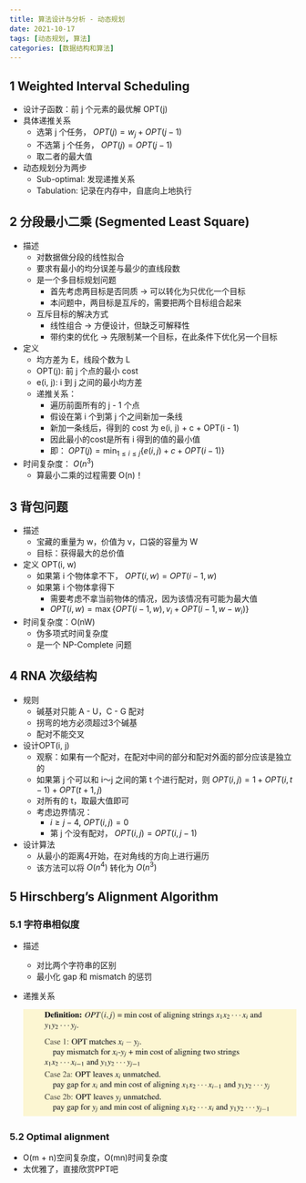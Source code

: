```yaml
---
title: 算法设计与分析 - 动态规划
date: 2021-10-17
tags: [动态规划, 算法]
categories: [数据结构和算法]
---
```


## 1 Weighted Interval Scheduling

- 设计子函数：前 j 个元素的最优解 OPT(j)
- 具体递推关系
    - 选第 j 个任务， $OPT(j) = w_j + OPT(j-1)$
    - 不选第 j 个任务， $OPT(j) = OPT(j - 1)$
    - 取二者的最大值
- 动态规划分为两步
    - Sub-optimal: 发现递推关系
    - Tabulation: 记录在内存中，自底向上地执行

## 2 分段最小二乘 (Segmented Least Square)

- 描述
    - 对数据做分段的线性拟合
    - 要求有最小的均分误差与最少的直线段数
    - 是一个多目标规划问题
        - 首先考虑两目标是否同质 → 可以转化为只优化一个目标
        - 本问题中，两目标是互斥的，需要把两个目标组合起来
    - 互斥目标的解决方式
        - 线性组合 → 方便设计，但缺乏可解释性
        - 带约束的优化 → 先限制某一个目标，在此条件下优化另一个目标
- 定义
    - 均方差为 E，线段个数为 L
    - OPT(j): 前 j 个点的最小 cost
    - e(i, j): i 到 j 之间的最小均方差
    - 递推关系：
        - 遍历前面所有的 j - 1 个点
        - 假设在第 i 个到第 j 个之间新加一条线
        - 新加一条线后，得到的 cost 为 e(i, j) + c + OPT(i - 1)
        - 因此最小的cost是所有 i 得到的值的最小值
        - 即： $OPT(j) = \min_{1 \le i \le j} \{ e(i, j) + c + OPT(i - 1) \}$
- 时间复杂度： $O(n^3)$
    - 算最小二乘的过程需要 O(n)！

<!--More-->
## 3 背包问题

- 描述
    - 宝藏的重量为 w，价值为 v，口袋的容量为 W
    - 目标：获得最大的总价值
- 定义 OPT(i, w)
    - 如果第 i 个物体拿不下， $OPT(i, w) = OPT(i - 1, w)$
    - 如果第 i 个物体拿得下
        - 需要考虑不拿当前物体的情况，因为该情况有可能为最大值
        - $OPT(i, w) = \max\{ OPT(i - 1, w), v_i + OPT(i - 1, w - w_i) \}$
- 时间复杂度：O(nW)
    - 伪多项式时间复杂度
    - 是一个 NP-Complete 问题

## 4 RNA 次级结构

- 规则
    - 碱基对只能 A - U，C - G 配对
    - 拐弯的地方必须超过3个碱基
    - 配对不能交叉
- 设计OPT(i, j)
    - 观察：如果有一个配对，在配对中间的部分和配对外面的部分应该是独立的
    - 如果第 j 个可以和 i～j 之间的第 t 个进行配对，则 $OPT(i, j) = 1 + OPT(i, t - 1) + OPT(t + 1, j)$
    - 对所有的 t，取最大值即可
    - 考虑边界情况：
        - $i \ge j - 4$, $OPT(i, j) = 0$
        - 第 j 个没有配对， $OPT(i, j) = OPT(i, j - 1)$
- 设计算法
    - 从最小的距离4开始，在对角线的方向上进行遍历
    - 该方法可以将 $O(n^4)$ 转化为 $O(n^3)$

## 5 Hirschberg’s Alignment Algorithm

### 5.1 字符串相似度

- 描述

    - 对比两个字符串的区别
    - 最小化 gap 和 mismatch 的惩罚

- 递推关系

    ![img](%E5%8A%A8%E6%80%81%E8%A7%84%E5%88%92/a.jpeg)

### 5.2 Optimal alignment

- O(m + n)空间复杂度，O(mn)时间复杂度
- 太优雅了，直接欣赏PPT吧